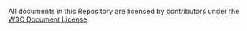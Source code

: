 All documents in this Repository are licensed by contributors
under the 
[W3C Document License](https://www.w3.org/copyright/document-license/).

